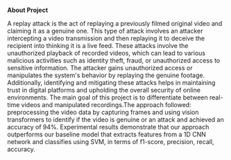 **About Project**

 A replay attack is the act of replaying a previously filmed original video and claiming it as a genuine one. This type of attack involves an attacker intercepting a video transmission and then replaying it to deceive the recipient into thinking it is a live feed. These attacks involve the unauthorized playback of recorded videos, which can lead to various malicious activities such as identity theft, fraud, or unauthorized access to sensitive information. The attacker gains unauthorized access or manipulates the system's behavior by replaying the genuine footage. Additionally, identifying and mitigating these attacks helps in maintaining trust in digital platforms and upholding the overall security of online environments. The main goal of this project is to differentiate between real-time videos and manipulated recordings.The approach followed: preprocessing the video data by capturing frames and using vision transformers to identify if the video is genuine or an attack and achieved an accuracy of 94%. Experimental results demonstrate that our approach outperforms our baseline model that extracts features from a 1D CNN network and classifies using SVM, in terms of f1-score, precision, recall, accuracy. 
